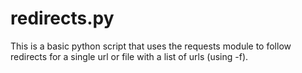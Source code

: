 # redirects.py

This is a basic python script that uses the requests module to follow redirects for a single url or file with a list of urls (using -f).
